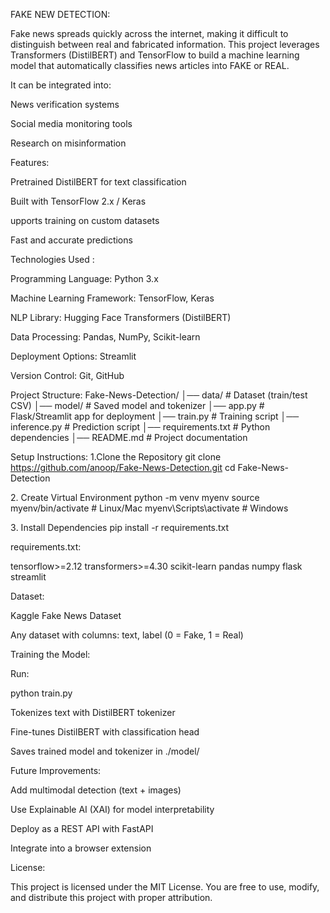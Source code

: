 FAKE NEW DETECTION:

Fake news spreads quickly across the internet, making it difficult to distinguish between real and fabricated information.
This project leverages Transformers (DistilBERT) and TensorFlow to build a machine learning model that automatically classifies news articles into FAKE or REAL.

It can be integrated into:

News verification systems

Social media monitoring tools

Research on misinformation

Features:

Pretrained DistilBERT for text classification

Built with TensorFlow 2.x / Keras

 upports training on custom datasets

Fast and accurate predictions

Technologies Used :

Programming Language: Python 3.x

Machine Learning Framework: TensorFlow, Keras

NLP Library: Hugging Face Transformers (DistilBERT)

Data Processing: Pandas, NumPy, Scikit-learn

Deployment Options: Streamlit

Version Control: Git, GitHub

Project Structure:
Fake-News-Detection/
│── data/                 # Dataset (train/test CSV)
│── model/                # Saved model and tokenizer
│── app.py                # Flask/Streamlit app for deployment
│── train.py              # Training script
│── inference.py          # Prediction script
│── requirements.txt      # Python dependencies
│── README.md             # Project documentation

Setup Instructions:
1️.Clone the Repository
git clone https://github.com/anoop/Fake-News-Detection.git
cd Fake-News-Detection

2️. Create Virtual Environment
python -m venv myenv
source myenv/bin/activate   # Linux/Mac
myenv\Scripts\activate      # Windows

3️. Install Dependencies
pip install -r requirements.txt


requirements.txt:

tensorflow>=2.12
transformers>=4.30
scikit-learn
pandas
numpy
flask
streamlit


Dataset:

Kaggle Fake News Dataset

Any dataset with columns: text, label (0 = Fake, 1 = Real)

Training the Model:

Run:

python train.py


Tokenizes text with DistilBERT tokenizer

Fine-tunes DistilBERT with classification head

Saves trained model and tokenizer in ./model/

Future Improvements:

 Add multimodal detection (text + images)

 Use Explainable AI (XAI) for model interpretability

 Deploy as a REST API with FastAPI

 Integrate into a browser extension

License:

This project is licensed under the MIT License.
You are free to use, modify, and distribute this project with proper attribution.
